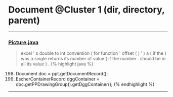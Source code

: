 # Document @Cluster 1 (dir, directory, parent)

***

### [Picture.java](https://searchcode.com/codesearch/view/97394307/)
> excel ' s double to int conversion ( for function ' offset ( ) ' ) a ( if the ) was a single returns its number of value ( if the number . should be in all its value ) . 
{% highlight java %}
198. Document doc = ppt.getDocumentRecord();
199. EscherContainerRecord dggContainer = doc.getPPDrawingGroup().getDggContainer();
{% endhighlight %}

***

